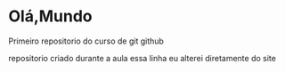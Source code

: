 # Olá,Mundo
Primeiro repositorio do curso de git github

repositorio criado durante a aula
essa linha eu alterei diretamente do site
